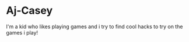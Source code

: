 # Aj-Casey
I'm a kid who likes playing games and i try to find cool hacks to try on the games i play!
